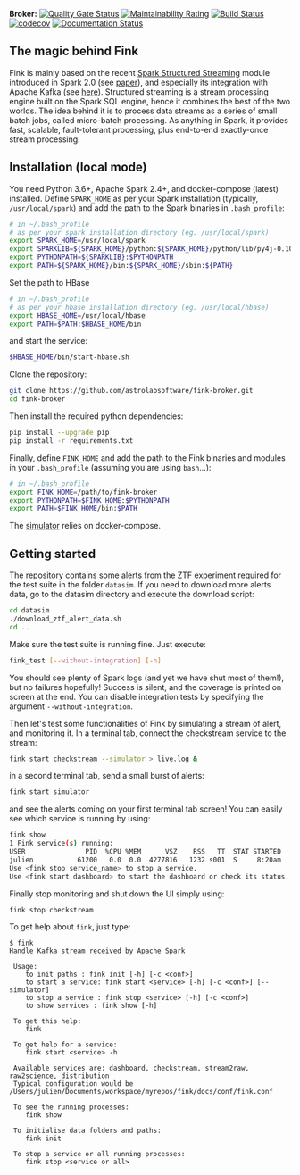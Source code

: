 **Broker:** [![Quality Gate Status](https://sonarcloud.io/api/project_badges/measure?project=finkbroker&metric=alert_status)](https://sonarcloud.io/dashboard?id=finkbroker) [![Maintainability Rating](https://sonarcloud.io/api/project_badges/measure?project=finkbroker&metric=sqale_rating)](https://sonarcloud.io/dashboard?id=finkbroker)
[![Build Status](https://travis-ci.org/astrolabsoftware/fink-broker.svg?branch=master)](https://travis-ci.org/astrolabsoftware/fink-broker)
[![codecov](https://codecov.io/gh/astrolabsoftware/fink-broker/branch/master/graph/badge.svg)](https://codecov.io/gh/astrolabsoftware/fink-broker) [![Documentation Status](https://readthedocs.org/projects/fink-broker/badge/?version=latest)](https://fink-broker.readthedocs.io/en/latest/?badge=latest)

## The magic behind Fink

Fink is mainly based on the recent [Spark Structured Streaming](https://spark.apache.org/docs/latest/structured-streaming-programming-guide.html) module introduced in Spark 2.0 (see [paper](https://cs.stanford.edu/~matei/papers/2018/sigmod_structured_streaming.pdf)), and especially its integration with Apache Kafka (see [here](https://spark.apache.org/docs/latest/structured-streaming-kafka-integration.html)). Structured streaming is a stream processing engine built on the Spark SQL engine, hence it combines the best of the two worlds.
The idea behind it is to process data streams as a series of small batch jobs, called micro-batch processing. As anything in Spark, it provides fast, scalable, fault-tolerant processing, plus end-to-end exactly-once stream processing.

## Installation (local mode)

You need Python 3.6+, Apache Spark 2.4+, and docker-compose (latest) installed.
Define `SPARK_HOME`  as per your Spark installation (typically, `/usr/local/spark`) and add the path to the Spark binaries in `.bash_profile`:

```bash
# in ~/.bash_profile
# as per your spark installation directory (eg. /usr/local/spark)
export SPARK_HOME=/usr/local/spark
export SPARKLIB=${SPARK_HOME}/python:${SPARK_HOME}/python/lib/py4j-0.10.7-src.zip
export PYTHONPATH=${SPARKLIB}:$PYTHONPATH
export PATH=${SPARK_HOME}/bin:${SPARK_HOME}/sbin:${PATH}
```

Set the path to HBase
```bash
# in ~/.bash_profile
# as per your hbase installation directory (eg. /usr/local/hbase)
export HBASE_HOME=/usr/local/hbase
export PATH=$PATH:$HBASE_HOME/bin
```

and start the service:

```bash
$HBASE_HOME/bin/start-hbase.sh
```

Clone the repository:

```bash
git clone https://github.com/astrolabsoftware/fink-broker.git
cd fink-broker
```

Then install the required python dependencies:

```bash
pip install --upgrade pip
pip install -r requirements.txt
```

Finally, define `FINK_HOME` and add the path to the Fink binaries and modules in your `.bash_profile` (assuming you are using `bash`...):

```bash
# in ~/.bash_profile
export FINK_HOME=/path/to/fink-broker
export PYTHONPATH=$FINK_HOME:$PYTHONPATH
export PATH=$FINK_HOME/bin:$PATH
```

The [simulator](user_guide/simulator.md) relies on docker-compose.

## Getting started

The repository contains some alerts from the ZTF experiment required for the test suite in the folder `datasim`. If you need to download more alerts data, go to the datasim directory and execute the download script:

```bash
cd datasim
./download_ztf_alert_data.sh
cd ..
```

Make sure the test suite is running fine. Just execute:

```bash
fink_test [--without-integration] [-h]
```

You should see plenty of Spark logs (and yet we have shut most of them!), but no failures hopefully! Success is silent, and the coverage is printed on screen at the end. You can disable integration tests by specifying the argument `--without-integration`.


Then let's test some functionalities of Fink by simulating a stream of alert, and monitoring it. In a terminal tab, connect the checkstream service to the stream:
```bash
fink start checkstream --simulator > live.log &
```

in a second terminal tab, send a small burst of alerts:
```bash
fink start simulator
```
and see the alerts coming on your first terminal tab screen! You can easily see which service is running by using:

```bash
fink show
1 Fink service(s) running:
USER               PID  %CPU %MEM      VSZ    RSS   TT  STAT STARTED      TIME COMMAND
julien           61200   0.0  0.0  4277816   1232 s001  S     8:20am   0:00.01 /bin/bash /path/to/fink start checkstream --simulator
Use <fink stop service_name> to stop a service.
Use <fink start dashboard> to start the dashboard or check its status.
```

Finally stop monitoring and shut down the UI simply using:
```bash
fink stop checkstream
```

To get help about `fink`, just type:

```shell
$ fink
Handle Kafka stream received by Apache Spark

 Usage:
 	to init paths : fink init [-h] [-c <conf>]
 	to start a service: fink start <service> [-h] [-c <conf>] [--simulator]
 	to stop a service : fink stop <service> [-h] [-c <conf>]
 	to show services : fink show [-h]

 To get this help:
 	fink

 To get help for a service:
 	fink start <service> -h

 Available services are: dashboard, checkstream, stream2raw, raw2science, distribution
 Typical configuration would be /Users/julien/Documents/workspace/myrepos/fink/docs/conf/fink.conf

 To see the running processes:
 	fink show

 To initialise data folders and paths:
 	fink init

 To stop a service or all running processes:
 	fink stop <service or all>
```

<!-- ## Datastore

The most critical part in a context of big data is to capture as fast as possible the stream, and store information efficiently and reliably. We start with one Spark Structured Streaming job reading and decoding Avro events sent from telescopes, and writing them to partitioned Parquet tables in distributed file systems such as HDFS (Raw database). Then multi-modal analytics take place and several other batch and streaming jobs query this table to process further the data, and push relevant alert data into an HBase table (Science database).

This main service is described in the [database](database.md) section.

## Services

### Services & dashboards

Fink provides built-in services, described in [Available Services](available-services.md). They operate at different timescales, and with various objectives:

- Operating from the stream or from the database
- Real time or post-processing of alerts.
- Urgent decision to take (observation plan).

Each service is Spark job on the database - either raw or science. All services are linked to the [dashboard](dashboard.md), and you can easily follow live and interactively the outputs. Note you can easily define your own service in Fink (i.e. your favourite ML code!), and connect it to the alert database. See [Adding a new service](adding-new-service.md) for more information.

### AstroLabNet

[AstroLabNet](https://hrivnac.web.cern.ch/hrivnac/Activities/Packages/AstroLabNet/) is a front-end to ease the manipulation of the science database (HBase). It allows to

* Access distributed data.
* Deploy jobs to data.
* Move data between servers.
* Arrange data streaming and updating.

Note that the development of AstroLabNet is done outside of Fink. Resources: [code source](https://github.com/hrivnac/AstroLabNet), [documentation](https://hrivnac.web.cern.ch/hrivnac/Activities/Packages/AstroLabNet/).

## Simulating alert data

In Fink, we want also to test our services before deploying them full-scale. We provide a simple stream simulator based on a dockerized Kafka & Zookeeper cluster:

```bash
fink start simulator
```

This will set up the simulator and send a stream of alerts. Then test a service in simulation mode by specifying `--simulator`:

```bash
fink start <service> --simulator
```

See [Simulator](simulator.md) for more information.

## Redistributing Alerts

Part of the incoming stream will be also redirected outside for other brokers and individual clients. See [Redistributing Alerts](streaming-out.md) for more information. -->

